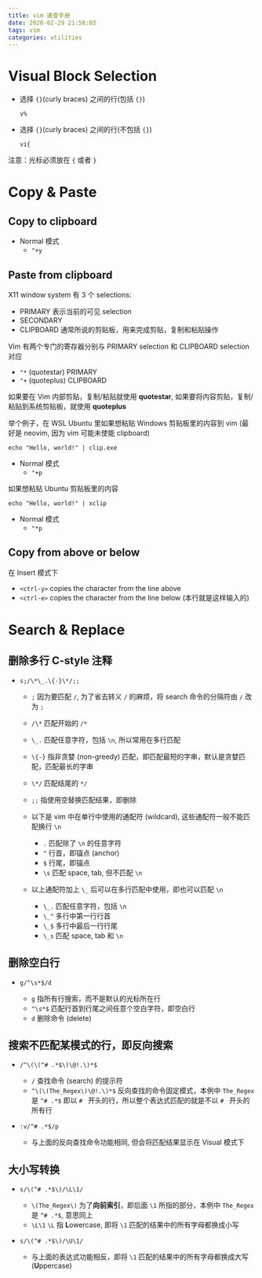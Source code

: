 ```yaml
---
title: vim 速查手册
date: 2020-02-29 21:58:03
tags: vim
categories: utilities
---
```


# Visual Block Selection

- 选择 `{}`(curly braces) 之间的行(包括 `{}`)

    ```
    v%
    ```

- 选择 `{}`(curly braces) 之间的行(不包括 `{}`)

    ```
    vi{
    ```

注意：光标必须放在 `{` 或者 `}`

# Copy & Paste

## Copy to clipboard

- Normal 模式
    - `"+y`

## Paste from clipboard

X11 window system 有 3 个 selections:

- PRIMARY 表示当前的可见 selection
- SECONDARY
- CLIPBOARD 通常所说的剪贴板，用来完成剪贴，复制和粘贴操作

Vim 有两个专门的寄存器分别与 PRIMARY selection 和 CLIPBOARD selection 对应

- `"*` (quotestar) PRIMARY
- `"+` (quoteplus) CLIPBOARD

如果要在 Vim 内部剪贴，复制/粘贴就使用 **quotestar**, 如果要将内容剪贴，复制/粘贴到系统剪贴板，就使用 **quoteplus**

举个例子，在 WSL Ubuntu 里如果想粘贴 Windows 剪贴板里的内容到 vim (最好是 neovim, 因为 vim 可能未使能 clipboard)

```
echo "Hello, world!" | clip.exe
```

- Normal 模式
    - `"+p`

如果想粘贴 Ubuntu 剪贴板里的内容

```
echo "Hello, world!" | xclip
```

- Normal 模式
    - `"*p`

## Copy from above or below

在 Insert 模式下

- `<ctrl-y>` copies the character from the line above
- `<ctrl-e>` copies the character from the line below (本行就是这样输入的)

# Search & Replace

## 删除多行 C-style 注释

- `s;/\*\_.\{-}\*/;;`

    * `;` 因为要匹配 `/`, 为了省去转义 `/` 的麻烦，将 search 命令的分隔符由 `/` 改为 `;`
    * `/\*` 匹配开始的 `/*`
    * `\_.` 匹配任意字符，包括 `\n`, 所以常用在多行匹配
    * `\{-}` 指非贪婪 (non-greedy) 匹配，即匹配最短的字串，默认是贪婪匹配，匹配最长的字串
    * `\*/` 匹配结尾的 `*/`
    * `;;` 指使用空替换匹配结果，即删除

    * 以下是 vim 中在单行中使用的通配符 (wildcard), 这些通配符一般不能匹配换行 `\n`

        * `.` 匹配除了 `\n` 的任意字符
        * `^` 行首，即锚点 (anchor)
        * `$` 行尾，即锚点
        * `\s` 匹配 space, tab, 但不匹配 `\n`

    * 以上通配符加上 `\_` 后可以在多行匹配中使用，即也可以匹配 `\n`

        * `\_.` 匹配任意字符，包括 `\n`
        * `\_^` 多行中第一行行首
        * `\_$` 多行中最后一行行尾
        * `\_s` 匹配 space, tab 和 `\n`

## 删除空白行

- `g/^\s*$/d`

    * `g` 指所有行搜索，而不是默认的光标所在行
    * `^\s*$` 匹配行首到行尾之间任意个空白字符，即空白行
    * `d` 删除命令 (delete)

## 搜索不匹配某模式的行，即反向搜索

- `/^\(\(^# .*$\)\@!.\)*$`

    * `/` 查找命令 (search) 的提示符
    * `^\(\(The_Regex\)\@!.\)*$` 反向查找的命令固定模式，本例中 `The_Regex` 是 `^# .*$` 即以 `# ` 开头的行，所以整个表达式匹配的就是不以 `# ` 开头的所有行

- `:v/^# .*$/p`

    * 与上面的反向查找命令功能相同, 但会将匹配结果显示在 Visual 模式下

## 大小写转换

- `s/\(^# .*$\)/\L\1/`

    * `\(The_Regex\)` 为了**向前索引**，即后面 `\1` 所指的部分，本例中 `The_Regex` 是 `^# .*$`, 意思同上
    * `\L\1` `\L` 指 **L**owercase, 即将 `\1` 匹配的结果中的所有字母都换成小写

- `s/\(^# .*$\)/\U\1/`

    * 与上面的表达式功能相反，即将 `\1` 匹配的结果中的所有字母都换成大写 (**U**ppercase)
